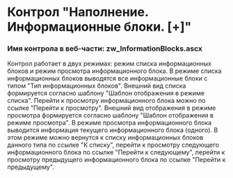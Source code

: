 ﻿---
description: 2.4.9.1
---
# Контрол "Наполнение. Информационные блоки. [+]"
### Имя контрола в веб-части: zw_InformationBlocks.ascx
Контрол работает в двух режимах: режим списка информационных блоков и режим просмотра информационного блока.
В режиме списка информационных блоков выводятся все информационные блоки с типом "Тип информационных блоков". Внешний вид списка формируется согласно шаблону "Шаблон отображения в режиме списка". 
Перейти к просмотру информационного блока можно по ссылке "Перейти к просмотру". Внешний вид отображения в режиме просмотра формируется согласно шаблону "Шаблон отображения в режиме просмотра".
В режиме просмотра информационного блока выводится информация текущего информационного блока (одного). В этом режиме можно вернутся к списку информационных блоков данного типа по ссылке "К списку",
перейти к просмотру следующего информационного блока по ссылке "Перейти к следующему", перейти к просмотру предыдущего информационного блока по ссылке "Перейти к предыдущему".
